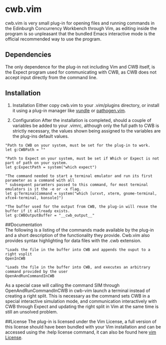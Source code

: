 # cwb.vim 
cwb.vim is very small plug-in for opening files and running commands in the Edinburgh Concurrency Workbench through Vim, as editing inside the program is so unpleasant that the bundled Emacs interactive mode is the official recommended way to use the program.

## Dependencies
The only dependence for the plug-in not including Vim and CWB itself, is the Expect program used for communicating with CWB, as CWB does not accept input directly from the command line.

## Installation
1. Installation
Either copy cwb.vim to your .vim/plugins directory, or install it using a plug-in manager like [vundle](http://github.com/gmarik/vundle)
 or [pathogen.vim](https://github.com/tpope/vim-pathogen).


2. Configuration
After the installation is completed, should a couple of variables be added to your .vimrc, although only the full path to CWB is strictly necessary, the values shown being assigned to the variables are the plug-ins default values.


```
"Path to CWB on your system, must be set for the plug-in to work.
let g:CWBPath = ""

"Path to Expect on your system, must be set if Which or Expect is not part of path on your system.
let g:ExpectPath = system("which expect")

"The command needed to start a terminal emulator and run its first parameter as a command with all
" subsequent paramters passed to this command, for most terminal emulators is it the -e or -x flag.
let g:TerminalCommand = system("which [urxvt, xterm, gnome-terminal, xfce4-terminal, konsole]")

"The buffer used for the output from CWB, the plug-in will reuse the buffer if it allready exists.
let g:CWBOutputBuffer = "__cwb_output__"

```

##Documentation   
The following is a listing of the commands made available by the plug-in and a short description of the functionality they provide. Cwb.vim also provides syntax highlighting for data files with the .cwb extension.

```
"Loads the file in the buffer into CWB and appends the ouput to a right vsplit
OpenInCWB

"Loads the file in the buffer into CWB, and executes an arbitrary command provided by the user 
OpenAndRunCommandInCWB

```
As a special case will calling the command SIM through OpenAndRunCommandInCWB in cwb-vim launch a terminal instead of creating a right split. This is necessary as the command sets CWB in a special interactive simulation mode, and communication interactively with CWB through Expect and updating the right split in Vim at the same time is still an unsolved problem.
 
##License
The plug-in is licensed under the Vim License, a full version of this license should have been bundled with your Vim installation and can be accessed using the :help license command, it can also be found here [vim License](http://vimdoc.sourceforge.net/htmldoc/uganda.html).
